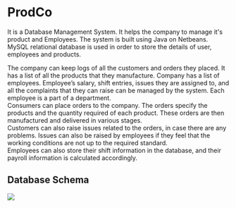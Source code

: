 # ProdCo

It is a Database Management System. It helps the company to manage it's product and Employees. The system is built using Java on Netbeans. MySQL relational database is used in order to store the details of user, employees and products. 

The company can keep logs of all the customers and orders they placed. It has a list of all the products that they manufacture. Company has a list of employees. Employee’s salary, shift entries, issues they are assigned to, and all the complaints that they can raise can be managed by the system. Each employee is a part of a department. <br/>
Consumers can place orders to the company. The orders specify the products and the quantity required of each product. These orders are then manufactured and delivered in various stages. <br/>
Customers can also raise issues related to the orders, in case there are any problems. Issues can also be raised by employees if they feel that the working conditions are not up to the required standard.<br/>
Employees can also store their shift information in the database, and their payroll information is calculated accordingly.<br/>


## Database Schema
<img src="https://lh3.googleusercontent.com/Wu8HVlq93pbEkVmXRtEzPtScfIJE93G9pzdknecadSFfYn2XTxncMgnTM5WkbRvchI1QvyUraBFCTRDgWOgt5a40kgngBc_gznDWOZLpsg-DxiZBiY6a-ASQYu17nH_X8u7Y4pmS"/>
